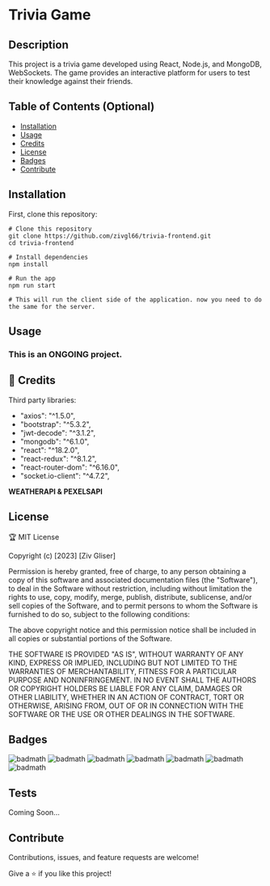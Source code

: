 # Trivia Game

## Description

This project is a trivia game developed using React, Node.js, and MongoDB, WebSockets. The game provides an interactive platform for users to test their knowledge against their friends.

## Table of Contents (Optional)

- [Installation](#installation)
- [Usage](#usage)
- [Credits](#credits)
- [License](#license)
- [Badges](#badges)
- [Contribute](#contribute)
  

## Installation

First, clone this repository:

```
# Clone this repository
git clone https://github.com/zivgl66/trivia-frontend.git
cd trivia-frontend

# Install dependencies
npm install

# Run the app
npm run start

# This will run the client side of the application. now you need to do the same for the server.

```

## Usage
### This is an ONGOING project.



## 🤝 Credits

Third party libraries:
- "axios": "^1.5.0",
- "bootstrap": "^5.3.2",
- "jwt-decode": "^3.1.2",
- "mongodb": "^6.1.0",
- "react": "^18.2.0",
- "react-redux": "^8.1.2",
- "react-router-dom": "^6.16.0",
- "socket.io-client": "^4.7.2",


 **WEATHERAPI & PEXELSAPI**
 

## License

🏆 MIT License

Copyright (c) [2023] [Ziv Gliser]

Permission is hereby granted, free of charge, to any person obtaining a copy
of this software and associated documentation files (the "Software"), to deal
in the Software without restriction, including without limitation the rights
to use, copy, modify, merge, publish, distribute, sublicense, and/or sell
copies of the Software, and to permit persons to whom the Software is
furnished to do so, subject to the following conditions:

The above copyright notice and this permission notice shall be included in all
copies or substantial portions of the Software.

THE SOFTWARE IS PROVIDED "AS IS", WITHOUT WARRANTY OF ANY KIND, EXPRESS OR
IMPLIED, INCLUDING BUT NOT LIMITED TO THE WARRANTIES OF MERCHANTABILITY,
FITNESS FOR A PARTICULAR PURPOSE AND NONINFRINGEMENT. IN NO EVENT SHALL THE
AUTHORS OR COPYRIGHT HOLDERS BE LIABLE FOR ANY CLAIM, DAMAGES OR OTHER
LIABILITY, WHETHER IN AN ACTION OF CONTRACT, TORT OR OTHERWISE, ARISING FROM,
OUT OF OR IN CONNECTION WITH THE SOFTWARE OR THE USE OR OTHER DEALINGS IN THE
SOFTWARE.

## Badges

![badmath](https://img.shields.io/badge/React-20232A?style=for-the-badge&logo=react&logoColor=61DAFB)
![badmath](https://img.shields.io/badge/Node%20js-339933?style=for-the-badge&logo=nodedotjs&logoColor=white)
![badmath](https://img.shields.io/badge/MongoDB-4EA94B?style=for-the-badge&logo=mongodb&logoColor=white)
![badmath](https://img.shields.io/badge/HTML5-E34F26?style=for-the-badge&logo=html5&logoColor=white)
![badmath](https://img.shields.io/badge/CSS3-1572B6?style=for-the-badge&logo=css3&logoColor=white)
![badmath](https://img.shields.io/badge/Socket.io-010101?&style=for-the-badge&logo=Socket.io&logoColor=white)
![badmath](https://img.shields.io/badge/Redux-593D88?style=for-the-badge&logo=redux&logoColor=white)



## Tests

Coming Soon...


## Contribute

Contributions, issues, and feature requests are welcome!

Give a ⭐️ if you like this project!

